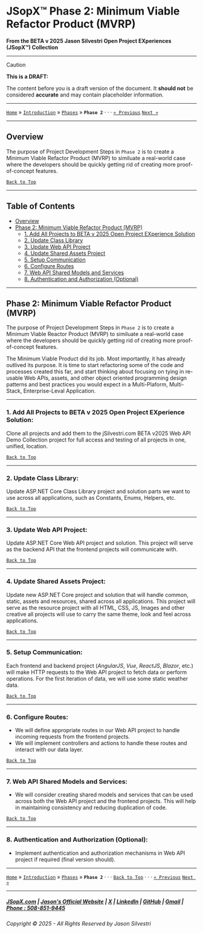 # JSopX™ Phase 2: Minimum Viable Refactor Product (MVRP)



**From the ﻿BETA v 2025 Jason Silvestri Open Project EXperiences (JSopX™) Collection**

---


> [!CAUTION]
> **This is a DRAFT:**
> 
> The content before you is a draft version of the document. It **should not** be considered **accurate** and may contain placeholder information.
>

---

[`Home`](../OpenProjects/jsopx.BridgeTooFar/README.md) » [`Introduction`](../Introduction/) »  [`Phases`](./ReadMe.md) » **`Phase 2`**  · · · [`« Previous`](./Phase-1.md) [`Next »`](./Phase-3.md)

---

## **Overview**

The purpose of Project Development Steps in `Phase 2` is to create a Minimum Viable Refactor Product (MVRP) to similuate a real-world case where the developers should be quickly getting rid of creating more proof-of-concept features.

[`Back to Top`](#table-of-contents)

---

## Table of Contents

  - [Overview](#overview)
  - [Phase 2: Minimum Viable Refactor Product (MVRP)](#phase-2-minimum-viable-refactor-product-mvrp)
    - [1. Add All Projects to BETA v 2025 Open Project EXperience Solution](#1-add-all-projects-to-beta-v-2025-open-project-experience-solution)
    - [2. Update Class Library](#2-update-class-library)
    - [3. Update Web API Project](#3-update-web-api-project)
    - [4. Update Shared Assets Project](#4-update-shared-assets-project)
    - [5. Setup Communication](#5-setup-communication)
    - [6. Configure Routes](#6-configure-routes)
    - [7. Web API Shared Models and Services](#7-web-api-shared-models-and-services)
    - [8. Authentication and Authorization (Optional)](#8-authentication-and-authorization-optional)

---

## Phase 2: Minimum Viable Refactor Product (MVRP)

The purpose of Project Development Steps in `Phase 2` is to create a Minimum Viable Reactor Product (MVRP) to similuate a real-world case where the developers should be quickly getting rid of creating more proof-of-concept features. 

The Minimum Viable Product did its job. Most importantly, it has already outlived its purpose. It is time to start refactoring some of the code and processes created this far, and start thinking about focusing on tying in re-usable Web APIs, assets, and other object oriented programming design patterns and best practices you would expect in a Multi-Plaform, Multi-Stack, Enterprise-Leval Application.

---

### 1. **Add All Projects to BETA v 2025 Open Project EXperience Solution**:

Clone all projects and add them to the jSilvestri.com BETA v2025 Web API Demo Collection project for full access and testing of all projects in one, unified, location.
   
[`Back to Top`](#table-of-contents)

---

### 2. **Update Class Library**: 

Update ASP.NET Core Class Library project and solution parts we want to use across all applications, such as Constants, Enums, Helpers, etc.
      
[`Back to Top`](#table-of-contents)

---

### 3. **Update Web API Project**: 

Update ASP.NET Core Web API project and solution. This project will serve as the backend API that the frontend projects will communicate with.
   
[`Back to Top`](#table-of-contents)

---

### 4. **Update Shared Assets Project**: 
   
Update new ASP.NET Core project and solution that will handle common, static, assets and resources, shared across all applications. This project will serve as the resource project with all HTML, CSS, JS, Images and other creative all projects will use to carry the same theme, look and feel across applications.
   
[`Back to Top`](#table-of-contents)

---

### 5. **Setup Communication**:
Each frontend and backend project (_AngularJS_, _Vue_, _ReactJS_, _Blazor_, etc.) will make HTTP requests to the Web API project to fetch data or perform operations. For the first iteration of data, we will use some static weather data. 
   
[`Back to Top`](#table-of-contents)

---

### 6. **Configure Routes**:

   - We will define appropriate routes in our Web API project to handle incoming requests from the frontend projects.
   - We will implement controllers and actions to handle these routes and interact with our data layer.
      
[`Back to Top`](#table-of-contents)

---

### 7. **Web API Shared Models and Services**:
   - We will consider creating shared models and services that can be used across both the Web API project and the frontend projects. This will help in maintaining consistency and reducing duplication of code.
      
[`Back to Top`](#table-of-contents)

---

### 8. **Authentication and Authorization (Optional)**:

   - Implement authentication and authorization mechanisms in Web API project if required (final version should).

---

[`Home`](../OpenProjects/jsopx.BridgeTooFar/README.md) » [`Introduction`](../Introduction/) »  [`Phases`](./ReadMe.md) » **`Phase 2`**  · · ·  [`Back to Top`](#table-of-contents) · · · [`« Previous`](./Phase-1.md) [`Next »`](./Phase-3.md)

---

##### [JSopX.com](https://www.jsopx.com/) | [Jason's Official Website](https://www.jsilvestri.com/) | [X](https://www.x.com/JasonSilvestri) | [LinkedIn](http://www.linkedin.com/in/JasonSilvestri) | [GitHub](https://github.com/JasonSilvestri) | [Gmail](mailto:therealjasonsilvestri@gmail.com) | [Phone : 508-851-9445](phoneto:508-851-9445)

###### Copyright © 2025 - All Rights Reserved by Jason Silvestri